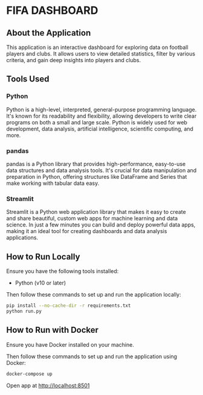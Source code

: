 # FIFA DASHBOARD

## About the Application

This application is an interactive dashboard for exploring data on football players and clubs. It allows users to view detailed statistics, filter by various criteria, and gain deep insights into players and clubs.

## Tools Used

### Python

Python is a high-level, interpreted, general-purpose programming language. It's known for its readability and flexibility, allowing developers to write clear programs on both a small and large scale. Python is widely used for web development, data analysis, artificial intelligence, scientific computing, and more.

### pandas

pandas is a Python library that provides high-performance, easy-to-use data structures and data analysis tools. It's crucial for data manipulation and preparation in Python, offering structures like DataFrame and Series that make working with tabular data easy.

### Streamlit

Streamlit is a Python web application library that makes it easy to create and share beautiful, custom web apps for machine learning and data science. In just a few minutes you can build and deploy powerful data apps, making it an ideal tool for creating dashboards and data analysis applications.


## How to Run Locally

Ensure you have the following tools installed:

- Python (v10 or later)

Then follow these commands to set up and run the application locally:

```bash
pip install --no-cache-dir -r requirements.txt
python run.py
```

## How to Run with Docker

Ensure you have Docker installed on your machine.

Then follow these commands to set up and run the application using Docker:

```bash
docker-compose up
```

Open app at [http://localhost:8501](http://localhost:8501)
